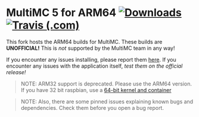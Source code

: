 MultiMC 5 for ARM64 [![Downloads](https://img.shields.io/github/downloads/JJTech0130/MultiMC5/total?style=for-the-badge)](https://github.com/JJTech0130/MultiMC5/releases/latest) [![Travis (.com)](https://img.shields.io/travis/com/JJTech0130/MultiMC5?style=for-the-badge)](https://travis-ci.com/JJTech0130/MultiMC5)
=========

This fork hosts the ARM64 builds for MultiMC. These builds are **UNOFFICIAL!** This is *not* supported by the MultiMC team in any way!

If you encounter any issues installing, please report them [here](https://github.com/JJTech0130/MultiMC5/issues). If you encounter any issues with the application itself, *test them on the official release!*

> NOTE: ARM32 support is deprecated. Please use the ARM64 version. If you have 32 bit raspbian, use a [64-bit kernel and container](https://www.raspberrypi.org/forums/viewtopic.php?t=232415)

> NOTE: Also, there are some pinned issues explaining known bugs and dependencies. Check them before you open a bug report.
